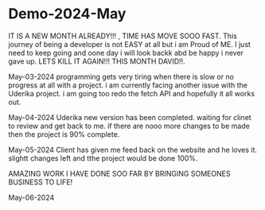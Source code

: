 # Demo-2024-May
IT IS A NEW MONTH ALREADY!!! , TIME HAS MOVE SOOO FAST.
This journey of being a developer is not EASY at all but i am Proud of ME. 
I just need to keep going and oone day i will look backk abd be happy i never gave up.
LETS KILL IT AGAIN!!! THIS MONTH DAVID!!.

May-03-2024
programming gets very tiring when there is slow or no progress at all with a project.
i am currently facing another issue with the Uderika project.
i am going too redo the fetch API and hopefully it all works out.

May-04-2024
Uderika new version has been completed.
waiting for clinet to review and get back to me.
if there are nooo more changes to be made then the project is 90% complete.

May-05-2024
Client has given me feed back on the website and he loves it.
slightt changes left and tthe project would be done 100%.

AMAZING WORK I HAVE DONE SOO FAR BY BRINGING SOMEONES BUSINESS TO LIFE!

May-06-2024
